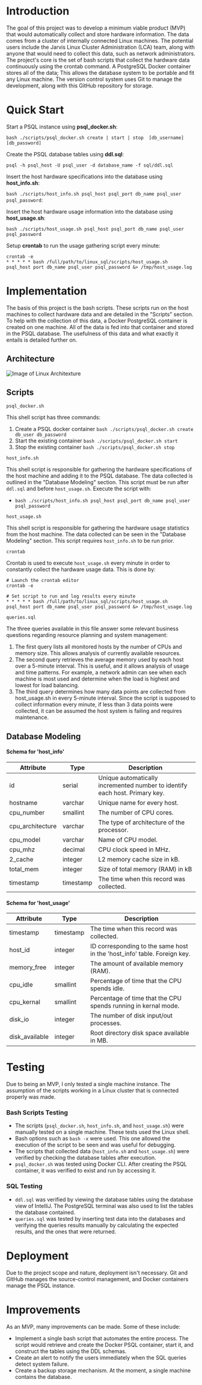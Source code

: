 # Introduction
The goal of this project was to develop a minimum viable product (MVP) that would automatically collect and store hardware information. The data comes from a cluster of internally connected Linux machines. The potential users include the Jarvis Linux Cluster Administration (LCA) team, along with anyone that would need to collect this data, such as network administrators. The project's core is the set of bash scripts that collect the hardware data continuously using the crontab command. A PostgreSQL Docker container stores all of the data; This allows the database system to be portable and fit any Linux machine. The version control system uses Git to manage the development, along with this GitHub repository for storage.
# Quick Start
Start a PSQL instance using **psql_docker.sh**:

`bash ./scripts/psql_docker.sh create | start | stop  [db_username] [db_password]`

Create the PSQL database tables using **ddl.sql**:

`psql -h psql_host -U psql_user -d database_name -f sql/ddl.sql`

Insert the host hardware specifications into the database using **host_info.sh**:

`bash ./scripts/host_info.sh psql_host psql_port db_name psql_user psql_password`:

Insert the host hardware usage information into the database using **host_usage.sh**:

`bash ./scripts/host_usage.sh psql_host psql_port db_name psql_user psql_password`

Setup **crontab** to run the usage gathering script every minute:

```
crontab -e
* * * * * bash /full/path/to/linux_sql/scripts/host_usage.sh 
psql_host port db_name psql_user psql_password &> /tmp/host_usage.log
```

# Implementation
The basis of this project is the bash scripts. These scripts run on the host machines to collect hardware data and are detailed in the "Scripts" section. To help with the collection of this data, a Docker PostgreSQL container is created on one machine. All of the data is fed into that container and stored in the PSQL database. The usefulness of this data and what exactly it entails is detailed further on.

## Architecture
![Image of Linux Architexture](./assets/architecture.png)

## Scripts
`psql_docker.sh`

This shell script has three commands:
1. Create a PSQL docker container
`bash ./scripts/psql_docker.sh create db_user db_password`
2. Start the existing container 
`bash ./scripts/psql_docker.sh start` 
3. Stop the existing container
`bash ./scripts/psql_docker.sh stop`
   
`host_info.sh`

This shell script is responsible for gathering the hardware specifications of the host
machine and adding it to the PSQL database. The data collected is outlined in the "Database Modeling" section. This script
must be run after `ddl.sql` and before `host_usage.sh`. Execute the script with:

- `bash ./scripts/host_info.sh psql_host psql_port db_name psql_user psql_password`

`host_usage.sh`

This shell script is responsible for gathering the hardware usage statistics from the host machine.
The data collected can be seen in the "Database Modeling" section. This script requires `host_info.sh`
to be run prior. 

`crontab`

Crontab is used to execute `host_usage.sh` every minute in order to constantly collect the 
hardware usage data. This is done by:
```
# Launch the crontab editor
crontab -e

# Set script to run and log results every minute
* * * * * bash /full/path/to/linux_sql/scripts/host_usage.sh 
psql_host port db_name psql_user psql_password &> /tmp/host_usage.log
```

`queries.sql`

The three queries available in this file answer some relevant business questions regarding resource planning and system management:
1. The first query lists all monitored hosts by the number of CPUs and memory size. This allows analysis of currently available resources.
2. The second query retrieves the average memory used by each host over a 5-minute interval. This is useful, and it allows analysis of usage and time patterns. For example, a network admin can see when each machine is most used and determine when the load is highest and lowest for load balancing.
3. The third query determines how many data points are collected from host_usage.sh in every 5-minute interval. Since the script is supposed to collect information every minute, if less than 3 data points were collected, it can be assumed the host system is failing and requires maintenance.



## Database Modeling
#### Schema for 'host_info'

Attribute | Type | Description
--------- | -----| -----------
id | serial | Unique automatically incremented number to identify each host. Primary key.
hostname | varchar |  Unique name for every host.
cpu_number | smallint | The number of CPU cores.
cpu_architecture | varchar | The type of architecture of the processor.
cpu_model | varchar | Name of CPU model.
cpu_mhz | decimal | CPU clock speed in MHz.
2_cache | integer | L2 memory cache size in kB.
total_mem | integer | Size of total memory (RAM) in kB
timestamp | timestamp | The time when this record was collected.

#### Schema for 'host_usage'

Attribute | Type | Description
--------- | -----| -----------
timestamp | timestamp | The time when this record was collected.
host_id | integer | ID corresponding to the same host in the 'host_info' table. Foreign key.
memory_free | integer | The amount of available memory (RAM).
cpu_idle | smallint | Percentage of time that the CPU spends idle.
cpu_kernal | smallint | Percentage of time that the CPU spends running in kernal mode.
disk_io | integer | The number of disk input/out processes.
disk_available | integer | Root directory disk space available in MB.

# Testing
Due to being an MVP, I only tested a single machine instance. The assumption of the scripts working in a Linux
cluster that is connected properly was made. 

### Bash Scripts Testing
- The scripts (`psql_docker.sh`, `host_info.sh`, and `host_usage.sh`) were manually tested on a single machine. These tests used 
the Linux shell.
- Bash options such as `bash -x` were used. This one allowed the execution of the script to be seen and was useful for debugging.
- The scripts that collected data (`host_info.sh` and `host_usage.sh`) were verified by checking the 
database tables after execution.
- `psql_docker.sh` was tested using Docker CLI. After creating the PSQL container, it was verified to exist and run by accessing it.
### SQL Testing
- `ddl.sql` was verified by viewing the database tables using the database view of IntelliJ. The PostgreSQL terminal
was also used to list the tables the database contained.
- `queries.sql` was tested by inserting test data into the databases and verifying the queries results manually by calculating
the expected results, and the ones that were returned.
# Deployment
Due to the project scope and nature, deployment isn't necessary. Git and GitHub manages the source-control management, 
and Docker containers manage the PSQL instance. 

# Improvements
As an MVP, many improvements can be made. Some of these include:

- Implement a single bash script that automates the entire process. The script would 
  retrieve and create the Docker PSQL container, start it, and construct the tables using the DDL schemas. 
- Create an alert to notify the users immediately when the SQL queries detect system failure.  
- Create a backup storage mechanism. At the moment, a single machine contains the database.  